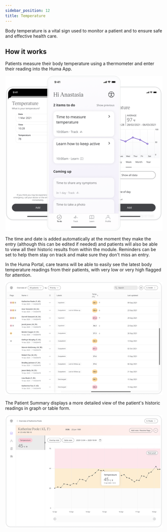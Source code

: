 ```yaml
---
sidebar_position: 12
title: Temperature 
---
```


Body temperature is a vital sign used to monitor a patient and to ensure safe and effective health care.

## How it works

Patients measure their body temperature using a thermometer and enter their reading into the Huma App. 

![Adding temperature in the Huma App](./assets/temperature.png)

The time and date is added automatically at the moment they make the entry (although this can be edited if needed) and patients will also be able to view all their historic results from within the module. Reminders can be set to help them stay on track and make sure they don't miss an entry.

In the Huma Portal, care teams will be able to easily see the latest body temperature readings from their patients, with very low or very high flagged for attention.

![Viewing patient's temperature in the Huma App](./assets/cp-patient-list-temperature.png)

The Patient Summary displays a more detailed view of the patient's historic readings in graph or table form.

![Viewing patient's temperature in the Huma App](./assets/cp-module-details-temperature.png)
